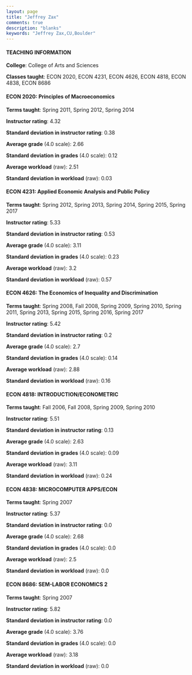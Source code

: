 ```yaml
---
layout: page
title: "Jeffrey Zax" 
comments: true
description: "blanks"
keywords: "Jeffrey Zax,CU,Boulder"
---
```

<head>
<script src="https://ajax.googleapis.com/ajax/libs/jquery/2.1.3/jquery.min.js"></script>
<script src="https://dl.dropboxusercontent.com/s/pc42nxpaw1ea4o9/highcharts.js?dl=0"></script>
<!-- <script src="../assets/js/highcharts.js"></script> -->
<style type="text/css">@font-face {
	font-family: "Bebas Neue";
	src: url(https://www.filehosting.org/file/details/544349/BebasNeue Regular.otf) format("opentype");
	}
	h1.Bebas { 
		font-family: "Bebas Neue", Verdana, Tahoma;
	}
</style>
</head>
	   
#### TEACHING INFORMATION

**College**: College of Arts and Sciences

**Classes taught**: ECON 2020, ECON 4231, ECON 4626, ECON 4818, ECON 4838, ECON 8686

#### ECON 2020: Principles of Macroeconomics

**Terms taught**: Spring 2011, Spring 2012, Spring 2014

**Instructor rating**: 4.32

**Standard deviation in instructor rating**: 0.38

**Average grade** (4.0 scale): 2.66

**Standard deviation in grades** (4.0 scale): 0.12

**Average workload** (raw): 2.51

**Standard deviation in workload** (raw): 0.03

#### ECON 4231: Applied Economic Analysis and Public Policy

**Terms taught**: Spring 2012, Spring 2013, Spring 2014, Spring 2015, Spring 2017

**Instructor rating**: 5.33

**Standard deviation in instructor rating**: 0.53

**Average grade** (4.0 scale): 3.11

**Standard deviation in grades** (4.0 scale): 0.23

**Average workload** (raw): 3.2

**Standard deviation in workload** (raw): 0.57

#### ECON 4626: The Economics of Inequality and Discrimination

**Terms taught**: Spring 2008, Fall 2008, Spring 2009, Spring 2010, Spring 2011, Spring 2013, Spring 2015, Spring 2016, Spring 2017

**Instructor rating**: 5.42

**Standard deviation in instructor rating**: 0.2

**Average grade** (4.0 scale): 2.7

**Standard deviation in grades** (4.0 scale): 0.14

**Average workload** (raw): 2.88

**Standard deviation in workload** (raw): 0.16

#### ECON 4818: INTRODUCTION/ECONOMETRIC

**Terms taught**: Fall 2006, Fall 2008, Spring 2009, Spring 2010

**Instructor rating**: 5.51

**Standard deviation in instructor rating**: 0.13

**Average grade** (4.0 scale): 2.63

**Standard deviation in grades** (4.0 scale): 0.09

**Average workload** (raw): 3.11

**Standard deviation in workload** (raw): 0.24

#### ECON 4838: MICROCOMPUTER APPS/ECON

**Terms taught**: Spring 2007

**Instructor rating**: 5.37

**Standard deviation in instructor rating**: 0.0

**Average grade** (4.0 scale): 2.68

**Standard deviation in grades** (4.0 scale): 0.0

**Average workload** (raw): 2.5

**Standard deviation in workload** (raw): 0.0

#### ECON 8686: SEM-LABOR ECONOMICS 2

**Terms taught**: Spring 2007

**Instructor rating**: 5.82

**Standard deviation in instructor rating**: 0.0

**Average grade** (4.0 scale): 3.76

**Standard deviation in grades** (4.0 scale): 0.0

**Average workload** (raw): 3.18

**Standard deviation in workload** (raw): 0.0

